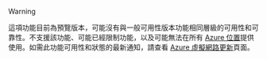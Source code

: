 > [!WARNING]
> 這項功能目前為預覽版本，可能沒有與一般可用性版本功能相同層級的可用性和可靠性。不支援該功能、可能已經限制功能，以及可能無法在所有 [Azure 位置](https://azure.microsoft.com/regions/)提供使用。如需此功能可用性和狀態的最新通知，請查看 [Azure 虛擬網路更新](https://azure.microsoft.com/updates/?product=virtual-network)頁面。
> 
> 

<!---HONumber=AcomDC_0928_2016-->